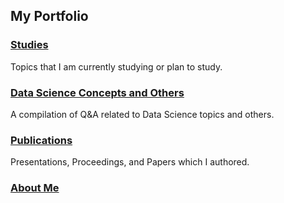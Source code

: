 ## My Portfolio

### [Studies](studies.md)
Topics that I am currently studying or plan to study.

### [Data Science Concepts and Others](concepts.md)
A compilation of Q&A related to Data Science topics and others.

### [Publications](publications.md)
Presentations, Proceedings, and Papers which I authored.

### [About Me](aboutme.md)
